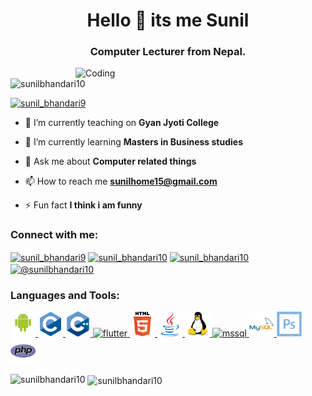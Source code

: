 
<h1 align="center">Hello 👋 its me Sunil</h1>
<h3 align="center">Computer Lecturer from Nepal.</h3>
<img align="right" alt="Coding" width="400" src="https://cdn.dribbble.com/users/1162077/screenshots/3848914/programmer.gif"      

<p align="left"> <img src="https://komarev.com/ghpvc/?username=sunilbhandari10&label=Profile%20views&color=0e75b6&style=flat" alt="sunilbhandari10" /> </p>

<p align="left"> <a href="https://twitter.com/sunil_bhandari9" target="blank"><img src="https://img.shields.io/twitter/follow/sunil_bhandari9?logo=twitter&style=for-the-badge" alt="sunil_bhandari9" /></a> </p>

- 🔭 I’m currently teaching on **Gyan Jyoti College**

- 🌱 I’m currently learning **Masters in Business studies**

- 💬 Ask me about **Computer related things**

- 📫 How to reach me **sunilhome15@gmail.com**

- ⚡ Fun fact **I think i am funny**

<h3 align="left">Connect with me:</h3>
<p align="left">
<a href="https://twitter.com/sunil_bhandari9" target="blank"><img align="center" src="https://raw.githubusercontent.com/rahuldkjain/github-profile-readme-generator/master/src/images/icons/Social/twitter.svg" alt="sunil_bhandari9" height="30" width="40" /></a>
<a href="https://fb.com/sunil_bhandari10" target="blank"><img align="center" src="https://raw.githubusercontent.com/rahuldkjain/github-profile-readme-generator/master/src/images/icons/Social/facebook.svg" alt="sunil_bhandari10" height="30" width="40" /></a>
<a href="https://instagram.com/sunil_bhandari10" target="blank"><img align="center" src="https://raw.githubusercontent.com/rahuldkjain/github-profile-readme-generator/master/src/images/icons/Social/instagram.svg" alt="sunil_bhandari10" height="30" width="40" /></a>
<a href="youtube.com/channel/UCQCYThuZ815rZE0MHKiMUVQ" target="blank"><img align="center" src="https://raw.githubusercontent.com/rahuldkjain/github-profile-readme-generator/master/src/images/icons/Social/youtube.svg" alt="@sunilbhandari10" height="30" width="40" /></a>
</p>

<h3 align="left">Languages and Tools:</h3>
<p align="left"> <a href="https://developer.android.com" target="_blank" rel="noreferrer"> <img src="https://raw.githubusercontent.com/devicons/devicon/master/icons/android/android-original-wordmark.svg" alt="android" width="40" height="40"/> </a> <a href="https://www.cprogramming.com/" target="_blank" rel="noreferrer"> <img src="https://raw.githubusercontent.com/devicons/devicon/master/icons/c/c-original.svg" alt="c" width="40" height="40"/> </a> <a href="https://www.w3schools.com/cpp/" target="_blank" rel="noreferrer"> <img src="https://raw.githubusercontent.com/devicons/devicon/master/icons/cplusplus/cplusplus-original.svg" alt="cplusplus" width="40" height="40"/> </a> <a href="https://flutter.dev" target="_blank" rel="noreferrer"> <img src="https://www.vectorlogo.zone/logos/flutterio/flutterio-icon.svg" alt="flutter" width="40" height="40"/> </a> <a href="https://www.w3.org/html/" target="_blank" rel="noreferrer"> <img src="https://raw.githubusercontent.com/devicons/devicon/master/icons/html5/html5-original-wordmark.svg" alt="html5" width="40" height="40"/> </a> <a href="https://www.java.com" target="_blank" rel="noreferrer"> <img src="https://raw.githubusercontent.com/devicons/devicon/master/icons/java/java-original.svg" alt="java" width="40" height="40"/> </a> <a href="https://www.linux.org/" target="_blank" rel="noreferrer"> <img src="https://raw.githubusercontent.com/devicons/devicon/master/icons/linux/linux-original.svg" alt="linux" width="40" height="40"/> </a> <a href="https://www.microsoft.com/en-us/sql-server" target="_blank" rel="noreferrer"> <img src="https://www.svgrepo.com/show/303229/microsoft-sql-server-logo.svg" alt="mssql" width="40" height="40"/> </a> <a href="https://www.mysql.com/" target="_blank" rel="noreferrer"> <img src="https://raw.githubusercontent.com/devicons/devicon/master/icons/mysql/mysql-original-wordmark.svg" alt="mysql" width="40" height="40"/> </a> <a href="https://www.photoshop.com/en" target="_blank" rel="noreferrer"> <img src="https://raw.githubusercontent.com/devicons/devicon/master/icons/photoshop/photoshop-line.svg" alt="photoshop" width="40" height="40"/> </a> <a href="https://www.php.net" target="_blank" rel="noreferrer"> <img src="https://raw.githubusercontent.com/devicons/devicon/master/icons/php/php-original.svg" alt="php" width="40" height="40"/> </a> </p>

<p><img align="left" src="https://github-readme-stats.vercel.app/api/top-langs?username=sunilbhandari10&show_icons=true&locale=en&layout=compact" alt="sunilbhandari10" /></p>

<p>&nbsp;<img align="center" src="https://github-readme-stats.vercel.app/api?username=sunilbhandari10&show_icons=true&locale=en" alt="sunilbhandari10" /></p>
